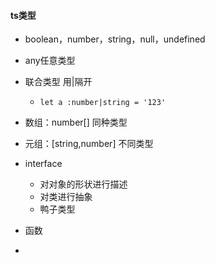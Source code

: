 #### ts类型

- boolean，number，string，null，undefined

- any任意类型
- 联合类型 用|隔开
  - ```let a :number|string = '123'```
- 数组：number[]  同种类型
- 元组：[string,number] 不同类型
- interface
  - 对对象的形状进行描述
  - 对类进行抽象
  - 鸭子类型
- 函数
- 

 